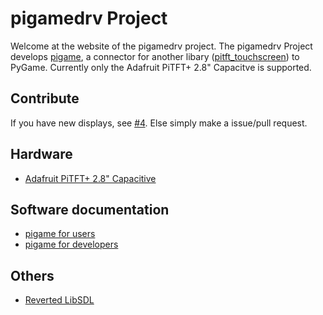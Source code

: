 # pigamedrv Project
Welcome at the website of the pigamedrv project. The pigamedrv Project develops [pigame](https://github.com/pigamedrv/pigame), a connector for another libary ([pitft_touchscreen](https://github.com/pigamedrv/pitft_touchscreen)) to PyGame. Currently only the Adafruit PiTFT+ 2.8" Capacitve is supported.
## Contribute
If you have new displays, see [#4](https://github.com/pigamedrv/pigame/issues/4). Else simply make a issue/pull request.
## Hardware

  * [Adafruit PiTFT+ 2.8" Capacitive](https://pigamedrv.github.io/technical_details/adafruit_pitft-plus_2-8_capacitive)

## Software documentation

  * [pigame for users](https://pigamedrv.github.io/userdoc/)
  * [pigame for developers](https://pigamedrv.github.io/devdocs/)

## Others

  * [Reverted LibSDL](https://pigamedrv.github.io/technical_details/reverted_sdl_libary)
